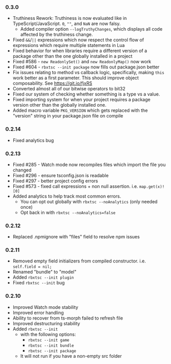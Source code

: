 ### **0.3.0**
- Truthiness Rework: Truthiness is now evaluated like in TypeScript/JavaScript. `0`, `""`, and `NaN` are now falsy.
	- Added compiler option `--logTruthyChanges`, which displays all code affected by the truthiness change.
- Fixed `&&`/`||` expressions which now respect the control flow of expressions which require multiple statements in Lua
- Fixed behavior for when libraries require a different version of a package other than the one globally installed in a project
- Fixed #586 - `new ReadonlySet()` and `new ReadonlyMap()` now work
- Fixed #604 - `rbxtsc --init package` now fills out package.json better
- Fix issues relating to method vs callback logic, specifically, making `this` work better as a first parameter. This should improve object composability. See https://git.io/fjxRS
- Converted almost all of our bitwise operators to bit32
- Fixed our system of checking whether something is a type vs a value.
- Fixed importing system for when your project requires a package version other than the globally installed one.
- Added macro variable `PKG_VERSION` which gets replaced with the "version" string in your package.json file on compile

### **0.2.14**
- Fixed analytics bug

### **0.2.13**
- Fixed #285 - Watch mode now recompiles files which import the file you changed
- Fixed #296 - ensure tsconfig.json is readable
- Fixed #297 - better project config errors
- Fixed #573 - fixed call expressions + non null assertion. i.e. `map.get(x)![0]`
- Added analytics to help track most common errors.
	- You can opt out globally with `rbxtsc --noAnalytics` (only needed once)
	- Opt back in with `rbxtsc --noAnalytics=false`

### **0.2.12**
- Replaced .npmignore with "files" field to resolve npm issues

### **0.2.11**
- Removed empty field initializers from compiled constructor. i.e. `self.field = nil;`
- Renamed "bundle" to "model"
- Added `rbxtsc --init plugin`
- Fixed `rbxtsc --init` bug

### **0.2.10**
- Improved Watch mode stability
- Improved error handling
- Ability to recover from ts-morph failed to refresh file
- Improved destructuring stability
- Added `rbxtsc --init`
	- with the following options:
		- `rbxtsc --init game`
		- `rbxtsc --init bundle`
		- `rbxtsc --init package`
	- It will not run if you have a non-empty src folder
